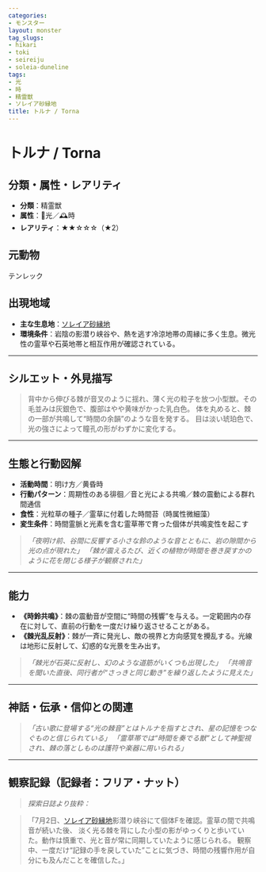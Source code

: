 ```yaml
---
categories:
- モンスター
layout: monster
tag_slugs:
- hikari
- toki
- seireiju
- soleia-duneline
tags:
- 光
- 時
- 精霊獣
- ソレイア砂縁地
title: トルナ / Torna
---
```


# トルナ / Torna

## 分類・属性・レアリティ

* **分類**：精霊獣
* **属性**：🌟光／🕰時
* **レアリティ**：★★☆☆☆（★2）

## 元動物

テンレック

## 出現地域

* **主な生息地**：[ソレイア砂縁地](../place/soleia_duneline.md)
* **環境条件**：岩陰の影潜り峡谷や、熱を逃す冷涼地帯の周縁に多く生息。微光性の霊草や石英地帯と相互作用が確認されている。

---

## シルエット・外見描写

> 背中から伸びる棘が音叉のように揺れ、薄く光の粒子を放つ小型獣。その毛並みは灰銀色で、腹部はやや黄味がかった乳白色。
> 体を丸めると、棘の一部が共鳴して“時間の余韻”のような音を発する。
> 目は淡い琥珀色で、光の強さによって瞳孔の形がわずかに変化する。

---

## 生態と行動図解

* **活動時間**：明け方／黄昏時
* **行動パターン**：周期性のある徘徊／音と光による共鳴／棘の震動による群れ間通信
* **食性**：光粒草の種子／霊草に付着した時間苔（時属性微細藻）
* **変生条件**：時間霊脈と光素を含む霊草帯で育った個体が共鳴変性を起こす

> *「夜明け前、谷間に反響する小さな鈴のような音とともに、岩の隙間から光の点が現れた」*
> *「棘が震えるたび、近くの植物が時間を巻き戻すかのように花を閉じる様子が観察された」*

---

## 能力

* **《時鈴共鳴》**：棘の震動音が空間に“時間の残響”を与える。一定範囲内の存在に対して、直前の行動を一度だけ繰り返させることがある。
* **《棘光乱反射》**：棘が一斉に発光し、敵の視界と方向感覚を攪乱する。光線は地形に反射して、幻惑的な光景を生み出す。

> *「棘光が石英に反射し、幻のような道筋がいくつも出現した」*
> *「共鳴音を聞いた直後、同行者が“さっきと同じ動き”を繰り返したように見えた」*

---

## 神話・伝承・信仰との関連

> *「古い歌に登場する“光の棘音”とはトルナを指すとされ、星の記憶をつなぐものと信じられている」*
> *「霊草帯では“時間を奏でる獣”として神聖視され、棘の落としものは護符や楽器に用いられる」*

---

## 観察記録（記録者：フリア・ナット）

> *探索日誌より抜粋：*

> 「7月2日、[ソレイア砂縁地](../place/soleia_duneline.md)影潜り峡谷にて個体Fを確認。霊草の間で共鳴音が続いた後、
> 淡く光る棘を背にした小型の影がゆっくりと歩いていた。動作は慎重で、光と音が常に同期していたように感じられる。
> 観察中、一度だけ“記録の手を戻していた”ことに気づき、時間の残響作用が自分にも及んだことを確信した。」
